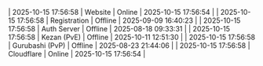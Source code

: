 | 2025-10-15 17:56:58 | Website | Online | 2025-10-15 17:56:54 |
| 2025-10-15 17:56:58 | Registration | Offline | 2025-09-09 16:40:23 |
| 2025-10-15 17:56:58 | Auth Server | Offline | 2025-08-18 09:33:31 |
| 2025-10-15 17:56:58 | Kezan (PvE) | Offline | 2025-10-11 12:51:30 |
| 2025-10-15 17:56:58 | Gurubashi (PvP) | Offline | 2025-08-23 21:44:06 |
| 2025-10-15 17:56:58 | Cloudflare | Online | 2025-10-15 17:56:54 |
